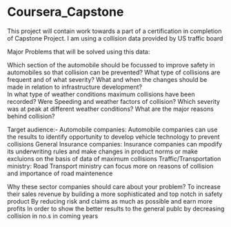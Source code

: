 # Coursera_Capstone
This project will contain work towards a part of a certification in completion of Capstone Project.
I am using a collision data provided by US traffic board 

Major Problems that will be solved using this data:

Which section of the automobile should be focussed to improve safety in automobiles so that collision can be prevented?
What type of collisions are frequent and of what severity?
What and when the changes should be made in relation to infrastructure development?  
In what type of weather conditions maximum collisions have been recorded?
Were Speeding and weather factors of collision?
Which severity was at peak at different weather conditions?
What are the major reasons behind collision?

Target audience:- 
Automobile companies: Automobile companies can use the results to identify opportunity to develop vehicle technology to prevent collisions 
General Insurance companies: Insurance companies can mpodify its underwriting rules and make changes in product norms or make excluions on the basis of data of maximum collisions 
Traffic/Transportation ministry: Road Transport ministry can focus more on reasons of collision and importance of road maintenence

Why these sector companies should care about your problem?
To increase their sales revenue by building a more sophisticated and top notch in safety product
By reducing risk and claims as much as possible and earn more profits
In order to show the better results to the general publc by decreasing collision in no.s in coming years
